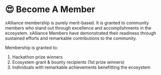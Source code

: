 # 😍 Become A Member

xAlliance membership is purely merit-based. It is granted to community members who stand out through excellence and accomplishments in the ecosystem. xAlliance Members have demonstrated their readiness through sustained efforts and remarkable contributions to the community.

Membership is granted to:

1. Hackathon prize winners
2. Ecosystem grant & bounty recipients (1st prize winners)
3. Individuals with remarkable achievements benefitting the ecosystem
